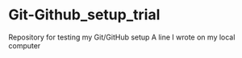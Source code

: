 # Git-Github_setup_trial
Repository for testing my Git/GitHub setup
A line I wrote on my local computer  

